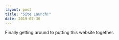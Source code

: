```yaml
---
layout: post
title: "Site Launch!"
date: 2019-07-30
---
```

Finally getting around to putting this website together. 